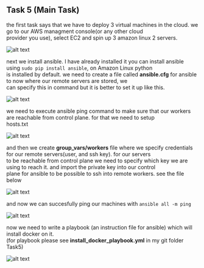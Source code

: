 ## Task 5 (Main Task)

the first task says that we have to deploy 3 virtual machines in the cloud. we go to our AWS managment console(or any other cloud  
provider you use), select EC2 and spin up 3 amazon linux 2 servers.

![alt text](https://task5-new-bucket-lol.s3.eu-central-1.amazonaws.com/part1.PNG)

next we install ansible. I have already installed it you can install ansible using `sudo pip install ansible`, on Amazon Linux python  
is installed by default. we need to create a file called **ansible.cfg** for ansible to now where our remote servers are stored, we  
can specify this in command but it is better to set it up like this.  

![alt text](https://task5-new-bucket-lol.s3.eu-central-1.amazonaws.com/part2.PNG)

we need to execute ansible ping command to make sure that our workers are reachable from control plane. for that we need to setup  
hosts.txt  

![alt text](https://task5-new-bucket-lol.s3.eu-central-1.amazonaws.com/part3.PNG)  

and then we create **group_vars/workers** file where we specify credentials for our remote servers(user, and ssh key). for our servers  
to be reachable from control plane we need to specify which key we are using to reach it. and import the private key into our control  
plane for ansible to be possible to ssh into remote workers. see the file below

![alt text](https://task5-new-bucket-lol.s3.eu-central-1.amazonaws.com/part4.PNG)  

and now we can succesfully ping our machines with `ansible all -m ping`  

![alt text](https://task5-new-bucket-lol.s3.eu-central-1.amazonaws.com/part5.PNG)  

now we need to write a playbook (an instruction file for ansible) which will install docker on it.  
(for playbook please see **install_docker_playbook.yml** in my git folder Task5)  

![alt text](https://task5-new-bucket-lol.s3.eu-central-1.amazonaws.com/part6.PNG)

